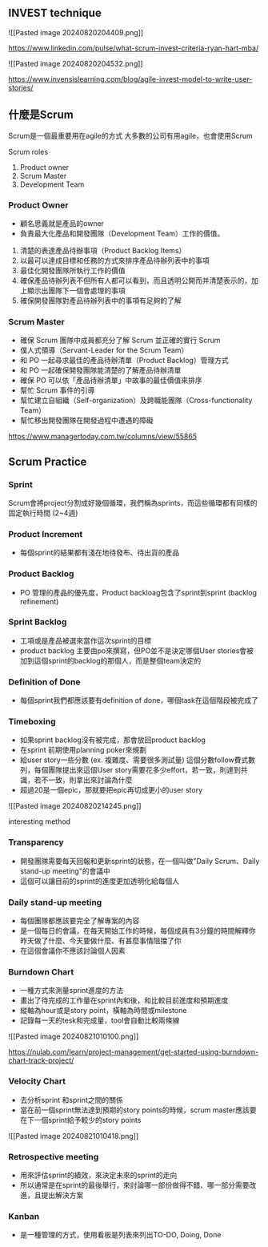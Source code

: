
## INVEST technique

![[Pasted image 20240820204409.png]]

https://www.linkedin.com/pulse/what-scrum-invest-criteria-ryan-hart-mba/

![[Pasted image 20240820204532.png]]

https://www.invensislearning.com/blog/agile-invest-model-to-write-user-stories/


## 什麼是Scrum

Scrum是一個最重要用在agile的方式
大多數的公司有用agile，也會使用Scrum

Scrum roles
1. Product owner
2. Scrum Master
3. Development Team


### Product Owner

- 顧名思義就是產品的owner
- 負責最大化產品和開發團隊（Development Team）工作的價值。

1. 清楚的表達產品待辦事項（Product Backlog Items）
2. 以最可以達成目標和任務的方式來排序產品待辦列表中的事項
3. 最佳化開發團隊所執行工作的價值
4. 確保產品待辦列表不但所有人都可以看到，而且透明公開而并清楚表示的，加上顯示出團隊下一個會處理的事項
5. 確保開發團隊對產品待辦列表中的事項有足夠的了解

### Scrum Master

- 確保 Scrum 團隊中成員都充分了解 Scrum 並正確的實行 Scrum
- 僕人式領導（Servant-Leader for the Scrum Team）
- 和 PO 一起尋求最佳的產品待辦清單（Product Backlog）管理方式
- 和 PO 一起確保開發團隊能清楚的了解產品待辦清單
- 確保 PO 可以依「產品待辦清單」中故事的最佳價值來排序
- 幫忙 Scrum 事件的引導
- 幫忙建立自組織（Self-organization）及跨職能團隊（Cross-functionality Team）
- 幫忙移出開發團隊在開發過程中遭遇的障礙

https://www.managertoday.com.tw/columns/view/55865

## Scrum Practice

### Sprint

Scrum會將project分割成好幾個循環，我們稱為sprints，而這些循環都有同樣的固定執行時間 (2~4週)


### Product Increment

- 每個sprint的結果都有淺在地待發布、待出貨的產品


### Product Backlog

- PO 管理的產品的優先度，Product backloag包含了sprint到sprint (backlog refinement)

### Sprint Backlog
- 工項或是產品被選來當作這次sprint的目標
- product backlog 主要由po來撰寫，但PO並不是決定哪個User stories會被加到這個sprint的backlog的那個人，而是整個team決定的


### Definition of Done

- 每個sprint我們都應該要有definition of done，哪個task在這個階段被完成了

### Timeboxing
- 如果sprint backlog沒有被完成，那會放回product backlog
- 在sprint 前期使用planning poker來規劃
- 給user story一些分數 (ex. 複雜度、需要很多測試量) 這個分數follow費式數列，每個團隊提出來這個User story需要花多少effort，若一致，則達到共識，若不一致，則拿出來討論為什麼
- 超過20是一個epic，那就要把epic再切成更小的user story

![[Pasted image 20240820214245.png]]

interesting method

### Transparency

- 開發團隊需要每天回報和更新sprint的狀態，在一個叫做"Daily Scrum、Daily stand-up meeting"的會議中
- 這個可以讓目前的sprint的進度更加透明化給每個人


### Daily stand-up meeting

- 每個團隊都應該要完全了解專案的內容
- 是一個每日的會議，在每天開始工作的時候，每個成員有3分鐘的時間解釋你昨天做了什麼、今天要做什麼、有甚麼事情阻擋了你
- 在這個會議你不應該討論個人因素


### Burndown Chart

- 一種方式來測量sprint進度的方法
- 畫出了待完成的工作量在sprint內和後，和比較目前進度和預期進度
- 縱軸為hour或是story point，橫軸為時間或milestone
- 記錄每一天的tesk和完成量，tool會自動比較兩條線

![[Pasted image 20240821010100.png]]

https://nulab.com/learn/project-management/get-started-using-burndown-chart-track-project/

### Velocity Chart

- 去分析sprint 和sprint之間的關係
- 當在前一個sprint無法達到預期的story points的時候，scrum master應該要在下一個sprint給予較少的story points

![[Pasted image 20240821010418.png]]


### Retrospective meeting

- 用來評估sprint的績效，來決定未來的sprint的走向
- 所以通常是在sprint的最後舉行，來討論哪一部份做得不錯、哪一部分需要改進，且提出解決方案

### Kanban

- 是一種管理的方式，使用看板是列表來列出TO-DO, Doing, Done

